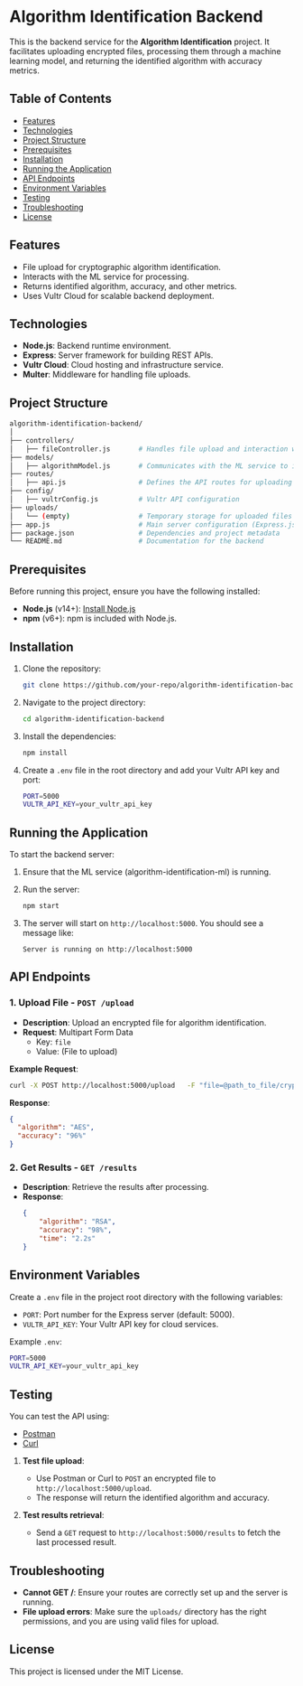 
# Algorithm Identification Backend

This is the backend service for the **Algorithm Identification** project. It facilitates uploading encrypted files, processing them through a machine learning model, and returning the identified algorithm with accuracy metrics.

## Table of Contents

- [Features](#features)
- [Technologies](#technologies)
- [Project Structure](#project-structure)
- [Prerequisites](#prerequisites)
- [Installation](#installation)
- [Running the Application](#running-the-application)
- [API Endpoints](#api-endpoints)
- [Environment Variables](#environment-variables)
- [Testing](#testing)
- [Troubleshooting](#troubleshooting)
- [License](#license)

## Features

- File upload for cryptographic algorithm identification.
- Interacts with the ML service for processing.
- Returns identified algorithm, accuracy, and other metrics.
- Uses Vultr Cloud for scalable backend deployment.

## Technologies

- **Node.js**: Backend runtime environment.
- **Express**: Server framework for building REST APIs.
- **Vultr Cloud**: Cloud hosting and infrastructure service.
- **Multer**: Middleware for handling file uploads.

## Project Structure

```bash
algorithm-identification-backend/
│
├── controllers/
│   ├── fileController.js       # Handles file upload and interaction with the ML model
├── models/
│   ├── algorithmModel.js       # Communicates with the ML service to identify the algorithm
├── routes/
│   ├── api.js                  # Defines the API routes for uploading and fetching results
├── config/
│   ├── vultrConfig.js          # Vultr API configuration
├── uploads/
│   └── (empty)                 # Temporary storage for uploaded files
├── app.js                      # Main server configuration (Express.js setup)
├── package.json                # Dependencies and project metadata
└── README.md                   # Documentation for the backend
```

## Prerequisites

Before running this project, ensure you have the following installed:

- **Node.js** (v14+): [Install Node.js](https://nodejs.org/)
- **npm** (v6+): npm is included with Node.js.

## Installation

1. Clone the repository:
   ```bash
   git clone https://github.com/your-repo/algorithm-identification-backend.git
   ```

2. Navigate to the project directory:
   ```bash
   cd algorithm-identification-backend
   ```

3. Install the dependencies:
   ```bash
   npm install
   ```

4. Create a `.env` file in the root directory and add your Vultr API key and port:
   ```bash
   PORT=5000
   VULTR_API_KEY=your_vultr_api_key
   ```

## Running the Application

To start the backend server:

1. Ensure that the ML service (algorithm-identification-ml) is running.
2. Run the server:
   ```bash
   npm start
   ```

3. The server will start on `http://localhost:5000`. You should see a message like:
   ```
   Server is running on http://localhost:5000
   ```

## API Endpoints

### 1. Upload File - `POST /upload`

- **Description**: Upload an encrypted file for algorithm identification.
- **Request**: Multipart Form Data
  - Key: `file`
  - Value: (File to upload)

**Example Request**:

```bash
curl -X POST http://localhost:5000/upload   -F "file=@path_to_file/crypto_file.txt"
```

**Response**:

```json
{
  "algorithm": "AES",
  "accuracy": "96%"
}
```

### 2. Get Results - `GET /results`

- **Description**: Retrieve the results after processing.
- **Response**:
  ```json
  {
      "algorithm": "RSA",
      "accuracy": "98%",
      "time": "2.2s"
  }
  ```

## Environment Variables

Create a `.env` file in the project root directory with the following variables:

- `PORT`: Port number for the Express server (default: 5000).
- `VULTR_API_KEY`: Your Vultr API key for cloud services.

Example `.env`:

```bash
PORT=5000
VULTR_API_KEY=your_vultr_api_key
```

## Testing

You can test the API using:

- [Postman](https://www.postman.com/)
- [Curl](https://curl.se/)

1. **Test file upload**:
   - Use Postman or Curl to `POST` an encrypted file to `http://localhost:5000/upload`.
   - The response will return the identified algorithm and accuracy.

2. **Test results retrieval**:
   - Send a `GET` request to `http://localhost:5000/results` to fetch the last processed result.

## Troubleshooting

- **Cannot GET /**: Ensure your routes are correctly set up and the server is running.
- **File upload errors**: Make sure the `uploads/` directory has the right permissions, and you are using valid files for upload.

## License

This project is licensed under the MIT License.
